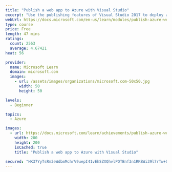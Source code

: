 ```yaml
---
title: "Publish a web app to Azure with Visual Studio"
excerpt: "Use the publishing features of Visual Studio 2017 to deploy and manage an ASP.NET Core web application hosted on Azure."
webUrl: https://docs.microsoft.com/en-us/learn/modules/publish-azure-web-app-with-visual-studio/
type: course
price: Free
length: 47 mins
ratings:
  count: 2563
  average: 4.67421
heat: 56

provider:
  name: Microsoft Learn
  domain: microsoft.com
  images:
    - url: /assets/images/organizations/microsoft.com-50x50.jpg
      width: 50
      height: 50

levels:
  - Beginner

topics:
  - Azure

images:
  - url: https://docs.microsoft.com/learn/achievements/publish-azure-web-app-with-visual-studio-social.png
    width: 200
    height: 200
    isCached: true
    title: "Publish a web app to Azure with Visual Studio"

secured: "HK37YyTsRm3eWdbmMchrV9uepI41vEhSZXQhvlPOTBnf3n1RKBWi39l7rTw+Diqt/vXXDDJYrpD/kGpORoYM45YWGcCNbsvLl5gdTjR0f3ZxVQyfvBW7NzCyCs3fFO2giRvwAgrSHP8jSWdc4LulyaCiuCM/aNZQN7DZ4Gokgg4Rvpdn8oexhZInbWwrshxrym4ij8B9tN141tC/sJ6D3ph8OHlFKjZ3oHQL5rGYPGY99Rwcq32AIIam95AyKprkDIIT3AzSxfQV2gQnBxEL0z9QX1PuhaCXNY39YmIul00LQiL5cepSqWQzYzdZDH5ULZaIl6Tqarj6dMLDXS781CDC7l/+OB1aF0+Pd8d4TBW0V184g2S802OWYVbXLjJBqdRxCBnlrXsC8LaIIIiN5g==;StzBFfnwVz3gMdgZr5Gwnw=="
---
```


